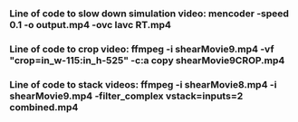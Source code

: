 ### Line of code to slow down simulation video: mencoder -speed 0.1 -o output.mp4 -ovc lavc RT.mp4

### Line of code to crop video: ffmpeg -i shearMovie9.mp4 -vf "crop=in_w-115:in_h-525" -c:a copy shearMovie9CROP.mp4

### Line of code to stack videos: ffmpeg -i shearMovie8.mp4 -i shearMovie9.mp4 -filter_complex vstack=inputs=2 combined.mp4